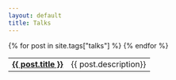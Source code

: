 ```yaml
---
layout: default
title: Talks
---
```

<table cellspacing="15" class="posts">
  {% for post in site.tags["talks"] %}
  <tr>
    <td><a href="{{ post.external_url }}"><b>{{ post.title }}</b></a></td><td>{{ post.description}}</td>
  </tr>
  {% endfor %}
</table>
